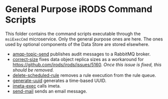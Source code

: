 # General Purpose iRODS Command Scripts

This folder contains the command scripts executable through the `msiExecCmd` microservice. Only the general purpose ones are here. The ones used by optional components of the Data Store are stored elsewhere.

* [amqp-topic-send](var/lib/irods/msiExecCmd_bin/amqp-topic-send) publishes audit messages to a RabbitMQ broker.
* [correct-size](var/lib/irods/msiExecCmd_bin/correct-size) fixes data object replica sizes as a workaround for <https://github.com/irods/irods/issues/5160>. _Once this issue is fixed, this should be removed._
* [delete-scheduled-rule](var/lib/irods/msiExecCmd_bin/delete-scheduled-rule) removes a rule execution from the rule queue.
* [generate-uuid](var/lib/irods/msiExecCmd_bin/generate-uuid) generates a time-based UUID.
* [imeta-exec](var/lib/irods/msiExecCmd_bin/imeta-exec) calls imeta.
* [send-mail](var/lib/irods/msiExecCmd_bin/send-mail) sends an email message.
